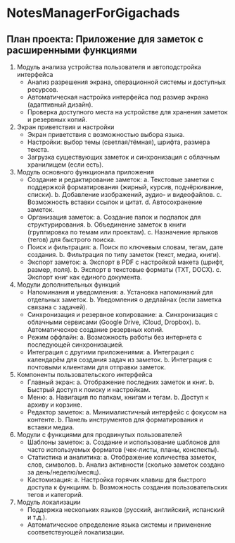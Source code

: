# NotesManagerForGigachads
## План проекта: Приложение для заметок с расширенными функциями
1. Модуль анализа устройства пользователя и автоподстройка интерфейса
    - Анализ разрешения экрана, операционной системы и доступных ресурсов.
    - Автоматическая настройка интерфейса под размер экрана (адаптивный дизайн).
    - Проверка доступного места на устройстве для хранения заметок и резервных копий.
2. Экран приветствия и настройки
    - Экран приветствия с возможностью выбора языка.
    - Настройки: выбор темы (светлая/тёмная), шрифта, размера текста.
    - Загрузка существующих заметок и синхронизация с облачным хранилищем (если есть).
3. Модуль основного функционала приложения
    - Создание и редактирование заметок:
        a. Текстовые заметки с поддержкой форматирования (жирный, курсив, подчёркивание, списки).
        b. Добавление изображений, аудио- и видеофайлов.
        c. Возможность вставки ссылок и цитат.
        d. Автосохранение заметок.
    - Организация заметок:
        a. Создание папок и подпапок для структурирования.
        b. Объединение заметок в книги (группировка по темам или проектам).
        c. Назначение ярлыков (тегов) для быстрого поиска.
    - Поиск и фильтрация:
        a. Поиск по ключевым словам, тегам, дате создания.
        b. Фильтрация по типу заметок (текст, медиа, книги).
    - Экспорт заметок:
        a. Экспорт в PDF с настройкой макета (шрифт, размер, поля).
        b. Экспорт в текстовые форматы (TXT, DOCX).
        c. Экспорт книг как единого документа.
4. Модули дополнительных функций
    - Напоминания и уведомления:
        a. Установка напоминаний для отдельных заметок.
        b. Уведомления о дедлайнах (если заметка связана с задачей).
    - Синхронизация и резервное копирование:
        a. Синхронизация с облачными сервисами (Google Drive, iCloud, Dropbox).
        b. Автоматическое создание резервных копий.
    - Режим оффлайн:
        a. Возможность работы без интернета с последующей синхронизацией.
    - Интеграция с другими приложениями:
        a. Интеграция с календарём для создания задач из заметок.
        b. Интеграция с почтовыми клиентами для отправки заметок.
5. Компоненты пользовательского интерфейса
    - Главный экран:
        a. Отображение последних заметок и книг.
        b. Быстрый доступ к поиску и настройкам.
    - Меню:
        a. Навигация по папкам, книгам и тегам.
        b. Доступ к архиву и корзине.
    - Редактор заметок:
        a. Минималистичный интерфейс с фокусом на контенте.
        b. Панель инструментов для форматирования и вставки медиа.
6. Модули с функциями для продвинутых пользователей
    - Шаблоны заметок:
        a. Создание и использование шаблонов для часто используемых форматов (чек-листы, планы, конспекты).
    - Статистика и аналитика:
        a. Отображение количества заметок, слов, символов.
        b. Анализ активности (сколько заметок создано за день/неделю/месяц).
    - Кастомизация:
    a. Настройка горячих клавиш для быстрого доступа к функциям.
    b. Возможность создания пользовательских тегов и категорий.
7. Модуль локализации
    - Поддержка нескольких языков (русский, английский, испанский и т.д.).
    - Автоматическое определение языка системы и применение соответствующей локализации.
